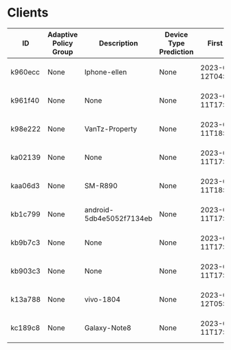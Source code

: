 # Clients
| ID | Adaptive Policy Group | Description | Device Type Prediction | First Seen | Group Policy 802.1x | IPv4 | IPv6 | IPv6 Local | Last Seen | MAC | Manufacturer | Notes | OS | Recent Device Connection | Recent Device MAC | Recent Device Name | Recent Device Serial | SM Installed | SSID | Status | Switchport | Usage Received | Usage Sent | Usage Total | User | VLAN |
| -- | --------------------- | ----------- | ---------------------- | ---------- | ------------------- | ---- | ---- | ---------- | --------- | --- | ------------ | ----- | -- | ------------------------ | ----------------- | ------------------ | -------------------- | ------------ | ---- | ------ | ---------- | -------------- | ---------- | ----------- | ---- | ---- |
| k960ecc | None | Iphone-ellen | None | 2023-02-12T04:25:34Z | None | 192.168.0.12 | None | fe80:0:0:0:188e:59ac:7ad6:6cea | 2023-02-23T17:23:32Z | 44:4a:db:22:4a:53 | Apple | None | None | Wired | 0c:8d:db:80:71:99 | None | Q2HP-JBEW-FN7B | False | None | Online | 6 | 986401 | 44485 | 1030887 | None | 1 |
| k961f40 | None | None | None | 2023-02-11T17:46:10Z | None | 192.168.0.1 | None | None | 2023-02-23T17:23:32Z | 74:da:da:93:3f:61 | D-Link International | None | None | Wired | 0c:8d:db:80:71:99 | None | Q2HP-JBEW-FN7B | False | None | Online | 1 | 3850335 | 11908698 | 15759034 | None | 1 |
| k98e222 | None | VanTz-Property | None | 2023-02-11T18:17:17Z | None | 169.254.57.89 | None | fe80:0:0:0:b7a4:b783:fc69:4453 | 2023-02-23T06:46:00Z | 74:70:fd:76:25:b4 | Intel | None | None | Wired | 0c:8d:db:80:71:99 | None | Q2HP-JBEW-FN7B | False | None | Offline | 2 | 4873 | 511 | 5384 | None | 1 |
| ka02139 | None | None | None | 2023-02-11T17:46:10Z | None | 192.168.0.100 | None | None | 2023-02-23T17:23:32Z | 00:00:5e:00:01:01 | ICANN, IANA Department | None | None | Wired | 0c:8d:db:80:71:99 | None | Q2HP-JBEW-FN7B | False | None | Online | 2 | 1 | 1551 | 1552 | None | 1 |
| kaa06d3 | None | SM-R890 | None | 2023-02-11T18:42:56Z | None | 192.168.0.21 | None | fe80:0:0:0:8494:a8ff:fef9:56c8 | 2023-02-23T07:31:09Z | 86:94:a8:f9:56:c8 | None | None | None | Wired | 0c:8d:db:80:71:99 | None | Q2HP-JBEW-FN7B | False | None | Offline | 1 | 2 | 3 | 5 | None | 1 |
| kb1c799 | None | android-5db4e5052f7134eb | None | 2023-02-11T17:46:10Z | None | 192.168.0.15 | None | fe80:0:0:0:4e1a:3dff:fe27:949 | 2023-02-23T04:11:55Z | 4c:1a:3d:27:09:49 | GUANGDONG OPPO MOBILE... | None | Android | Wired | 0c:8d:db:80:71:99 | None | Q2HP-JBEW-FN7B | False | None | Offline | 6 | 689 | 472 | 1161 | None | 1 |
| kb9b7c3 | None | None | None | 2023-02-11T17:46:10Z | None | 192.168.1.1 | None | fe80:0:0:0:0:0:0:1 | 2023-02-23T17:23:32Z | 24:58:6e:c8:93:22 | zte | None | None | Wired | 0c:8d:db:80:71:99 | None | Q2HP-JBEW-FN7B | False | None | Online | 6 | 1064 | 3321 | 4386 | None | 1 |
| kb903c3 | None | None | None | 2023-02-11T17:46:10Z | None | 192.168.1.50 | None | None | 2023-02-23T17:21:57Z | 00:00:1b:1b:65:ba | Novell | None | None | Wired | 0c:8d:db:80:71:99 | None | Q2HP-JBEW-FN7B | False | None | Online | 5 | 532 | 2107 | 2639 | None | 1 |
| k13a788 | None | vivo-1804 | None | 2023-02-12T05:07:46Z | None | 192.168.0.22 | None | fe80:0:0:0:22f7:7cff:fe32:c667 | 2023-02-23T17:23:32Z | 20:f7:7c:32:c6:67 | vivo Mobile Communication | None | None | Wired | 0c:8d:db:80:71:99 | None | Q2HP-JBEW-FN7B | False | None | Online | 6 | 326136 | 863285 | 1189421 | None | 1 |
| kc189c8 | None | Galaxy-Note8 | None | 2023-02-11T17:46:10Z | None | 192.168.0.6 | None | fe80:0:0:0:3a0a:fd89:225b:26a6 | 2023-02-23T17:23:32Z | 04:d6:aa:c8:93:84 | Samsung(THAILAND) | None | None | Wired | 0c:8d:db:80:71:99 | None | Q2HP-JBEW-FN7B | False | None | Online | 2 | 2044636 | 111007 | 2155643 | None | 1 |